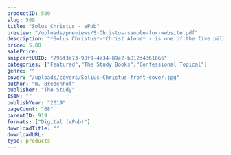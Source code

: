 ```yaml
---
productID: 509
slug: 509
title: "Solus Christus - ePub"
preview: "/uploads/previews/S-Christus-sample-for-website.pdf"
description: "*Solus Christus*-*Christ Alone* - is one of the five pillars of the Reformation. We would expect it to be universally accepted. Though many affirm Christ as Saviour, Christ as the *only* Redeemer is harder to accept. This *Christless Christianity* can easily creep into Reformed circles as well. In this book Rev. Bredenhof deftly helps the reader understand what *Solus Christus* means, why it is important, and how to respond to those who deny it or undermine it. This book has three chapters with discussion questions and includes two related sermons."
price: 5.00
salePrice: 
snipcartUUID: "795f3a73-98f9-4e34-89e2-b812d4361666"
categories: ["Featured","The Study Books","Confessional Topical"]
genre: ""
cover: "/uploads/covers/Solius-Christus-front-cover.jpg"
author: "W. Bredenhof"
publisher: "The Study"
ISBN: ""
publishYear: "2019"
pageCount: "68"
parentID: 919
formats: ["Digital (ePub)"]
downloadTitle: ""
downloadURL: 
type: products
---
```

